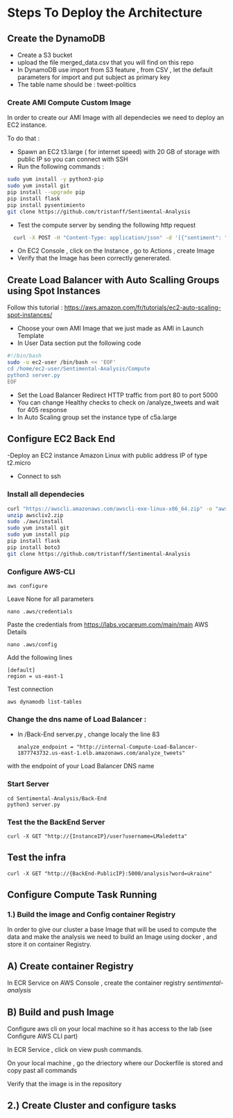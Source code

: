# Steps To Deploy the Architecture
## Create the DynamoDB
- Create a S3 bucket 
- upload the file merged_data.csv that you will find on this repo
- In DynamoDB use import from S3 feature , from CSV , let the default parameters for import and put subject as primary key
- The table name should be : tweet-politics

### Create AMI Compute Custom Image

In order to create our AMI Image with all dependecies we need to deploy an EC2 instance.

To do that :
- Spawn an EC2 t3.large ( for internet speed) with 20 GB of storage with public IP so you can connect with SSH
- Run the following commands :
```bash
sudo yum install -y python3-pip
sudo yum install git
pip install --upgrade pip
pip install flask
pip install pysentimiento
git clone https://github.com/tristanff/Sentimental-Analysis
```
- Test the compute server by sending the following http request
```bash
  curl -X POST -H "Content-Type: application/json" -d '[{"sentiment": "neutral", "text": "#2Abril Van 37 días de invasión rusa en #Ucrania, 37 días de guerra, destrucción, dolor, desplazados, muerte, y tod… https://t.co/e2DcggQgpL", "user": "PioVona", "subject": "StopTheWar"}, {"sentiment": "positive", "text": "#Anonymous, guys, it would be nice to make the locations of the #Russian #Navy open. How do you like this idea?… https://t.co/Q0AT14BpHx", "user": "ComicsGram", "subject": "russian navy"}, {"sentiment": "negative", "text": "#BREAKING #Anonymous hacks Russian Orthodox Church & Lipetsk Company.\n\n#Russia #RussianArmy\n#RussiaUkraineConflict… https://t.co/VS8LB8j5jx", "user": "Internl_Leaks", "subject": "russianarmy"}]' http://{EC2-PublicIP}:5000/analyze_tweets
```
- On EC2 Console , click on the Instance , go to Actions , create Image
- Verify that the Image has been correctly genererated.
## Create Load Balancer with Auto Scalling Groups using Spot Instances 
Follow this tutorial : https://aws.amazon.com/fr/tutorials/ec2-auto-scaling-spot-instances/
- Choose your own AMI Image that we just made as AMI in Launch Template
- In User Data section put the following code
```bash
#!/bin/bash
sudo -u ec2-user /bin/bash << 'EOF'
cd /home/ec2-user/Sentimental-Analysis/Compute
python3 server.py
EOF
```
- Set the Load Balancer Redirect HTTP traffic from port 80 to port 5000 
- You can change Healthy checks to check on /analyze_tweets and wait for 405 response
- In Auto Scaling group set the instance type of c5a.large




## Configure EC2 Back End
-Deploy an EC2 instance Amazon Linux with public address IP of type t2.micro
- Connect to ssh
### Install all dependecies
```bash
curl "https://awscli.amazonaws.com/awscli-exe-linux-x86_64.zip" -o "awscliv2.zip"
unzip awscliv2.zip
sudo ./aws/install
sudo yum install git
sudo yum install pip
pip install flask
pip install boto3
git clone https://github.com/tristanff/Sentimental-Analysis
```

### Configure AWS-CLI
```
aws configure
```
Leave None for all parameters
```
nano .aws/credentials
```
Paste the credentials from https://labs.vocareum.com/main/main AWS Details
```
nano .aws/config
```
Add the following lines
```
[default]
region = us-east-1
```

Test connection
```
aws dynamodb list-tables
```
### Change the dns name of Load Balancer :
- In /Back-End server.py , change localy the line 83
  ```
  analyze_endpoint = "http://internal-Compute-Load-Balancer-1877743732.us-east-1.elb.amazonaws.com/analyze_tweets"
  ```
with the endpoint of your Load Balancer DNS name
### Start Server
```
cd Sentimental-Analysis/Back-End
python3 server.py
```


### Test the the BackEnd Server
```
curl -X GET "http://{InstanceIP}/user?username=LMaledetta"
```

## Test the infra
```
curl -X GET "http://{BackEnd-PublicIP}:5000/analysis?word=ukraine"
```

## Configure Compute Task Running

### 1.) Build the image and Config container Registry

In order to give our cluster a base Image that will be used to compute the data and make the analysis we need to build an Image using docker , and store it on container Registry.

## A) Create container Registry

In ECR Service on AWS Console , create the container registry _sentimental-analysis_

## B) Build and push Image 
Configure aws cli on your local machine so it has access to the lab (see Configure AWS CLI part)

In ECR Service , click on view push commands.

On your local machine , go the driectory where our Dockerfile is stored and copy past all commands

Verify that the image is in the repository

## 2.) Create Cluster and configure tasks 





